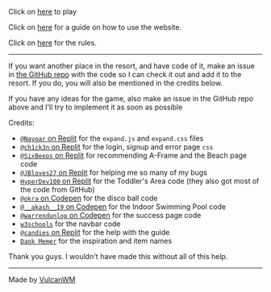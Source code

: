 Click on [here](https://BesucheResort.vulcanwm.repl.co/) to play

Click on [here](https://BesucheResort.vulcanwm.repl.co/guide) for a guide on how to use the website.

Click on [here](https://BesucheResort.vulcanwm.repl.co/rules) for the rules. 

---

If you want another place in the resort, and have code of it, make an issue in [the GitHub repo](https://github.com/VulcanWM/Besuche-Resort/issues) with the code so I can check it out and add it to the resort. If you do, you will also be mentioned in the credits below. 

If you have any ideas for the game, also make an issue in the GitHub repo above and I'll try to implement it as soon as possible

Credits:
- [`@Nayoar` on Replit](https://repl.it/@Nayoar) for the `expand.js` and `expand.css` files
- [`@ch1ck3n` on Replit](https://repl.it/@ch1ck3n) for the login, signup and error page `css`
- [`@SixBeeps` on Replit](https://repl.it/@SixBeeps) for recommending A-Frame and the Beach page code
- [`@JBloves27` on Replit](https://repl.it/@JBloves27) for helping me so many of my bugs
- [`HyperDev100` on Replit](https://repl.it/@HyperDev100) for the Toddler's Area code (they also got most of the code from GitHub)
- [`@okra` on Codepen](https://codepen.io/okra) for the disco ball code
- [`@__akash__19` on Codepen](https://codepen.io/__akash__19) for the Indoor Swimming Pool code
- [`@warrendunlop` on Codepen](https://codepen.io/warrendunlop) for the success page code
- [`w3schools`](https://www.w3schools.com/) for the navbar code
- [`@candies` on Replit](https://repl.it/@candies) for the help with the guide
- [`Dank Memer`](https://dankmemer.lol/) for the inspiration and item names

Thank you guys. I wouldn't have made this without all of this help.

---

Made by [VulcanWM](https://vulcanwm.is-a.dev)